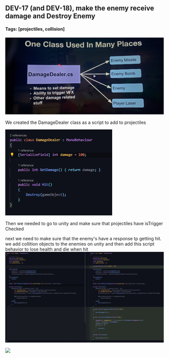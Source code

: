 ## DEV-17 (and DEV-18), make the enemy receive damage and Destroy Enemy
#### Tags: [projectiles, collision]


![](../images/DEV-17-A.jpg)

We created the DamageDealer class as a script to add to projectiles

![](../images/DEV-17-B.png)

Then we needed to go to unity and make sure that projectiles have isTrigger Checked

next we need to make sure that the enemy's have a response tp getting hit.
we add collition objects to the enemies on unity and then add this script behavior to lose health and die when hit
![](../images/DEV-17-C.png)

![](../images/DEV-17-D.png)
